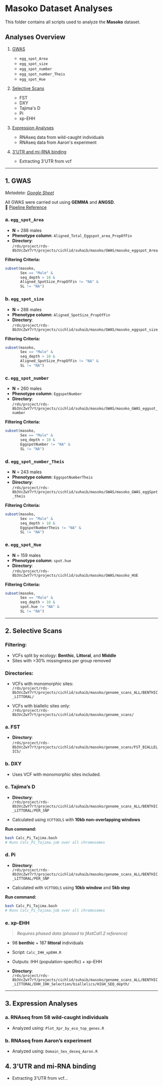 # Masoko Dataset Analyses

This folder contains all scripts used to analyze the **Masoko** dataset.

## Analyses Overview

1. [GWAS](#1-gwas)  
   - `egg_spot_Area`  
   - `egg_spot_size`  
   - `egg_spot_number`  
   - `egg_spot_number_Theis`  
   - `egg_spot_Hue`  

2. [Selective Scans](#2-selective-scans)  
   - FST  
   - DXY  
   - Tajima's D  
   - Pi  
   - xp-EHH  

3. [Expression Analyses](#3-expression-analyses)  
   - RNAseq data from wild-caught individuals  
   - RNAseq data from Aaron's experiment
      
4. [3'UTR and mi-RNA binding](#4-3utr-and-mi-rna-binding) 
   - Extracting 3'UTR from vcf 
---

## 1. GWAS  

_Metadata: [Google Sheet](https://docs.google.com/spreadsheets/d/1rJda7cw5H4N52hMqD5NrAQfIXbaVSL6f/edit?gid=1587235546#gid=1587235546)_

All GWAS were carried out using **GEMMA** and **ANGSD**.  
📎 [Pipeline Reference](https://github.com/Santos-cichlids/Methods-and-tools/tree/main/Bioinformatics/GWAS)

### a. `egg_spot_Area`
- **N** = 288 males  
- **Phenotype column**: `Aligned_Total_Eggspot_area_PropOfFin`  
- **Directory**:  
  `/rds/project/rds-8b3VcZwY7rY/projects/cichlid/suhaib/masoko/GWAS/masoko_eggspot_Area`

**Filtering Criteria:**
```r
subset(masoko, 
       Sex == "Male" & 
       seq_depth > 10 & 
       Aligned_SpotSize_PropOfFin != "NA" & 
       SL != "NA")
```

### b. `egg_spot_size`
- **N** = 288 males  
- **Phenotype column**: `Aligned_SpotSize_PropOfFin`  
- **Directory**:  
  `/rds/project/rds-8b3VcZwY7rY/projects/cichlid/suhaib/masoko/GWAS/masoko_eggspot_size`

**Filtering Criteria:**
```r
subset(masoko, 
       Sex == "Male" & 
       seq_depth > 10 & 
       Aligned_SpotSize_PropOfFin != "NA" & 
       SL != "NA")
```

### c. `egg_spot_number`
- **N** = 260 males  
- **Phenotype column**: `EggspotNumber`  
- **Directory**:  
  `/rds/project/rds-8b3VcZwY7rY/projects/cichlid/suhaib/masoko/GWAS/masoko_GWAS_eggsot_number`

**Filtering Criteria:**
```r
subset(masoko, 
       Sex == "Male" & 
       seq_depth > 10 & 
       EggspotNumber != "NA" & 
       SL != "NA")
```

### d. `egg_spot_number_Theis`
- **N** = 243 males  
- **Phenotype column**: `EggspotNumberTheis`  
- **Directory**:  
  `/rds/project/rds-8b3VcZwY7rY/projects/cichlid/suhaib/masoko/GWAS/masoko_GWAS_eggSpot_theis`

**Filtering Criteria:**
```r
subset(masoko, 
       Sex == "Male" & 
       seq_depth > 10 & 
       EggspotNumberTheis != "NA" & 
       SL != "NA")
```

### e. `egg_spot_Hue`
- **N** = 159 males  
- **Phenotype column**: `spot.hue`  
- **Directory**:  
  `/rds/project/rds-8b3VcZwY7rY/projects/cichlid/suhaib/masoko/GWAS/masoko_HUE`

**Filtering Criteria:**
```r
subset(masoko, 
       Sex == "Male" & 
       seq_depth > 10 & 
       spot.hue != "NA" & 
       SL != "NA")
```

---

## 2. Selective Scans

### Filtering:

- VCFs split by ecology: **Benthic**, **Littoral**, and **Middle**
- Sites with >30% missingness per group removed

### Directories:

- VCFs with monomorphic sites:  
  `/rds/project/rds-8b3VcZwY7rY/projects/cichlid/suhaib/masoko/genome_scans_ALL/BENTHIC_LITTORAL/`

- VCFs with biallelic sites only:  
  `/rds/project/rds-8b3VcZwY7rY/projects/cichlid/suhaib/masoko/genome_scans/`

### a. FST  
- **Directory**:  
  `/rds/project/rds-8b3VcZwY7rY/projects/cichlid/suhaib/masoko/genome_scans/FST_BIALLELICS/`

### b. DXY  
- Uses VCF with monomorphic sites included.

### c. Tajima’s D  
- **Directory**:  
  `/rds/project/rds-8b3VcZwY7rY/projects/cichlid/suhaib/masoko/genome_scans_ALL/BENTHIC_LITTORAL/PER_SNP`

- Calculated using `VCFTOOLS` with **10kb non-overlapping windows**

**Run command:**
```bash
bash Calc_Pi_Tajima.bash
# Runs Calc_Pi_Tajima.job over all chromosomes
```

### d. Pi  
- **Directory**:  
  `/rds/project/rds-8b3VcZwY7rY/projects/cichlid/suhaib/masoko/genome_scans_ALL/BENTHIC_LITTORAL/PER_SNP`

- Calculated with `VCFTOOLS` using **10kb window** and **5kb step**

**Run command:**
```bash
bash Calc_Pi_Tajima.bash
# Runs Calc_Pi_Tajima.job over all chromosomes
```

### e. xp-EHH  
> _Requires phased data (phased to fAstCal1.2 reference)_

- 98 **benthic** + 187 **littoral** individuals  
- Script: `Calc_IHH_xpEHH.R`  
- Outputs: IHH (population-specific) + xp-EHH

- **Directory**:  
  `/rds/project/rds-8b3VcZwY7rY/projects/cichlid/suhaib/masoko/genome_scans_ALL/BENTHIC_LITTORAL/EHH_IHH_Selection/biallelics/HIGH_SEQ_depth/`

---

## 3. Expression Analyses

### a. RNAseq from 58 wild-caught individuals  
- Analyzed using: `Plot_Xpr_by_eco_top_genes.R`

### b. RNAseq from Aaron’s experiment  
- Analyzed using: `Domain_Sex_deseq_Aaron.R`
## 4. 3'UTR and mi-RNA binding
- Extracting 3'UTR from vcf...
